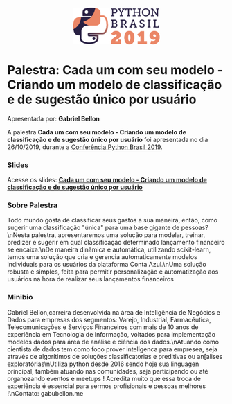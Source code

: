 <p align="center"><img src="../../logo_python_brasil_2019-01.svg" width="200"></p>

# Palestra: Cada um com seu modelo - Criando um modelo de classificação e de sugestão único por usuário
Apresentada por: **Gabriel Bellon**


A palestra **Cada um com seu modelo - Criando um modelo de classificação e de sugestão único por usuário** foi apresentada no dia 26/10/2019, durante a [Conferência Python Brasil 2019](http://2019.pythonbrasil.org.br).



### Slides

Acesse os slides: **[Cada um com seu modelo - Criando um modelo de classificação e de sugestão único por usuário](./pybr2019-gabriel-bellon-cada-um-com-seu-modelo.pdf)**



### Sobre Palestra
Todo mundo gosta de classificar seus gastos a sua maneira, então, como sugerir uma classificação "única" para uma base gigante de pessoas?\nNesta palestra, apresentaremos uma solução para modelar, treinar, predizer e sugerir em qual classificação determinado lançamento financeiro se encaixa.\nDe maneira dinâmica e automática, utilizando scikit-learn, temos uma solução que cria e gerencia automaticamente modelos individuais para os usuários da plataforma Conta Azul.\nUma solução robusta e simples, feita para permitir personalização e automatização aos usuários na hora de realizar seus lançamentos financeiros



### Minibio
Gabriel Bellon,carreira desenvolvida na área de Inteligência de Negócios e Dados para empresas dos segmentos: Varejo, Industrial, Farmacêutica, Telecomunicações e Serviços Financeiros com mais de 10 anos de experiência em Tecnologia de Informação, voltados para implementação modelos dados para área de análise e ciência dos dados.\nAtuando como cientista de dados tem como foco prover inteligenca para empresea, seja através de algorítimos de soluções classificatorias e preditivas ou an[alises exploratórias\nUtiliza python desde 2016 sendo hoje sua linguagen principal, também atuando nas comunidades, seja participando ou até organozando eventos e meetups ! Acredita muito que essa troca de experiência é essencial para sermos profisionais e pessoas melhores !\nContato: gabubellon.me



